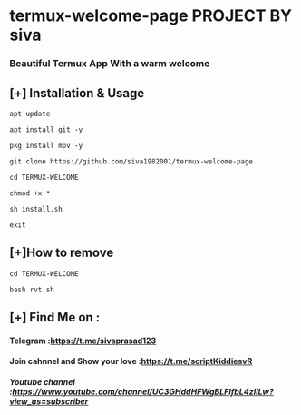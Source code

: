 # termux-welcome-page PROJECT BY siva
### Beautiful Termux App With a warm welcome

## [+] Installation & Usage
```
apt update

apt install git -y

pkg install mpv -y

git clone https://github.com/siva1982001/termux-welcome-page

cd TERMUX-WELCOME

chmod +x *

sh install.sh

exit
```

## [+]How to remove 
```
cd TERMUX-WELCOME

bash rvt.sh
```
<p align="center">


    
## [+] Find Me on :
#### Telegram :https://t.me/sivaprasad123
#### Join cahnnel and Show your love :https://t.me/scriptKiddiesvR
##### Youtube channel :https://www.youtube.com/channel/UC3GHddHFWgBLFlfbL4zIiLw?view_as=subscriber
